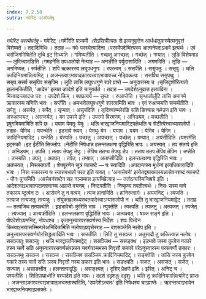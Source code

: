 ```yaml
---
index: 7.2.58
sutra: गमेरिट् परस्मैपदेषु

---
```

_गमेरिट् परस्मैपदेषु_ - गमेरिट् ।गमे॑रिति पञ्चमी ।सेऽसिची॑त्यतः से इत्यनुवृत्तेन आर्धधातुकस्येत्यनुवृत्तं विशेष्यते । तदादिविधिः । तदाह — गमेः परस्येत्यादिना ।परस्मैपदेष्वि॑त्यस्य आत्मनेपदाऽभावे इत्यर्थः । एवं चसंजिगमिषिते॑ति तृचि इट् सिध्यति । गमिष्यतीति । गच्छतु अगच्छत् । गच्छेत् । गम्यात् । लुङि विशेषमाह — लृदित्त्वादङिति ।गमहने॑ति उपधालोपो नेत्याह —  अनङीति पर्युदासादिति । अगमदिति । लृङि — अगमिष्यत् । सर्पतीति । शपि ऋकारस्य लघूपधगुणः । रपरत्वम् । ससर्पेति । ससृपतुः । ससृपुः । थलि क्रादिनियमान्नित्यमिट् । अजन्तत्वाऽभावादकारवत्त्वाऽभावावच्च नेड्विकल्पः । ससर्पिथ ससृपथुः । ससृप.ससर्प ससृपिव ससृपिम । लुटि तासि लघूपधगुणे रपरे प्राप्ते —  अनुदात्तस्य च ।सृजिदृशो॑रित्यतो झल्यमकितीति, 'आदेच' इत्यत उपदेशे इति चानुवर्तते । तदाह — उपदेशेऽनुदात्त इत्यादिना । मित्त्वादन्त्यादचः परः । उपदेशे किम्  । क्तप्रत्यये — सृप्तः । रुआप्तेति । सृप्धातोर्लुटि तासि अमागमे ऋकारस्य यणिति भावः । सर्प्तेति । अमभावेलघूपधगुणे रपरत्वमिति भावः । एवं रुआप्स्यति सर्प्स्यतीति । सर्पतु । असर्पत् । सर्पेत् । सृप्यात् । असृपदिति । लृदित्त्वाच्च्लेरङि सति ङित्त्वान्न ग#उण इति भावः । अरुआप्स्यत् । असर्प्स्यत् । यम उपरमे इति । उपरमो विरमणम् । अनिडयम् । यच्छतीति ।इषुगमियमा॑मिति शपि छः । ययाम येमतुः येमुः । थलि भारद्वाजनियमादिट्पक्षेथलि च सेटी॑त्येत्त्वाभ्यासलोपौ । तदाह- येमिथ । ययन्थेति । इडभावे रूपम् । येमथुः येम । ययाम । ययम । येमिव । येमिम । क्रादिनियमादिट् । यन्तेति । यंस्यति । यच्छतु । अयच्छत् । यच्छेत् । यम्यात् । अयंसीदिति ।यमरमे॑ति इट्सकौ ।इट ईटी॑ति सिज्लोपः ।नेटी॑ति निषेधान्न हलन्तलक्षणा वृद्धिरिति भावः । अयंस्यत् । तप संतापे इति । अनिडयम् । तपति । तताप तेपतुः तेपुः । तेपिथ ततप्थ तेपथुः तेप । तताप ततप तेपिव तेपिम । तप्तेति । तप्स्यति । तपतु । अतपत् । तपेत् । तप्यात् । अताप्सीदिति । हलन्तलक्षणा वृद्धिरिति भावः । अतप्स्यत् । निसस्तपतौ । शेषपूरणेन सूत्रं व्याचष्टे —  षः स्यादिति ।अपदान्तस्य मूर्धन्य॑ इत्यधिकारादिति भावः । निसः सकारस्य षः स्यात्तपधातौ परत इति यावत् । 'अनासेवने' इत्येतद्व्याख्यास्यन्नासेवनशब्दं व्याचष्टे - पौनः पुन्यमिति ।आसेवन॑शब्देन सह नञ्समास इत्यभिप्रेत्याह — ततोऽन्यस्मिन्विषये इति । आदेशत्वाऽभावात्पदान्तत्वाच्च अप्राप्ते वचनम् । निष्टपतीति । निष्कृष्य तपतीत्यर्थः । निसः सस्य षत्वे तकास्य ष्टुत्वेन टः । आसेवने तु न षत्वम् । त्यज हानाविति । हानिरुत्सर्गः । अयमनिट् । त्यजति । तत्याज तत्यजतुः तत्यजुः । संयुक्तहल्मध्यस्थतवादेत्त्वाऽभ्यासलोपौ न । थलि तु भारद्वाजनियमाद्वेट् । तदाह —  तत्यजिथ तत्यक्थेति । इडभावेचोः कु॑रिति भावः । त्युक्तेति । त्यक्ष्यति । त्यजतु । अत्यजत् । त्यजेत् । त्यज्यात् । अत्याक्षीदिति । हलन्तलक्षणा वृद्धिरिति भावः । अत्यक्ष्यत् । षञ्ज सङ्गे इति । षोपदेशोऽयमनिट्, नोपधश्च । कृतानुस्वारपरसवर्णस्य निर्देशः । शपः पित्त्वेन कित्त्वाऽभावात्तस्मिन्परेअनिदिता॑मिति नलोपाऽप्रवृत्तेरराह — दंशसञ्जेति नलोप इति । अनुस्वारपरसवर्णयोरसिद्धत्वादिति भावः । सजतीति । लिटि तु ससञ्ज । अतुसादौ तु अकित्त्वान्न नलोपः । ससञ्जतुः ससञ्जुः । थलि भारद्वाजनियमाद्वेट् । ससञ्जिथ — ससङ्क्थ । इडभावे जस्य कुत्वेन गकारे तस्य चर्त्वे सति अनुस्वारपरसवर्णसंपन्नस्य चवर्गपञ्चमस्य निवृत्तौ ककारे परेऽनुस्वारस्य परसवर्णौ ङकारः । ससञ्जथुः ससञ्ज । ससञ्ज । ससञ्जिव ससञ्जिम.क्रादिनियमादिट् । सङ्क्तेति । तासि जस्य कुत्वेन गकारे तस्य चर्त्वे सति ञस्य निवृत्तौ नस्य ङकार इति भावः । सङक्ष्यति । सजत् । असजत् । सजेत् । सज्यात् । असाङक्षीत् । हलन्तत्वाद्वृद्धिः । असङ्क्ष्यत् । दृशिर् प्रेक्षणे इति । इरित् । अनिट् च । पश्यतीति । शितिप्राघ्राध्मे॑ति पश्यादेश इति भावः । ददर्श ददृशतुः ददृशुः । थलि तु क्रादिनियमान्नित्यमिट् प्राप्तः । अजन्ताऽकारवत्त्वाऽभावात्अचस्तास्वदिति, 'उपदेशेऽत्त्वतः' इति निषेधस्य चाऽप्राप्तेः । ऋदन्तत्वाऽभावेन भारद्वाजनियमाऽप्रसक्तेः ।